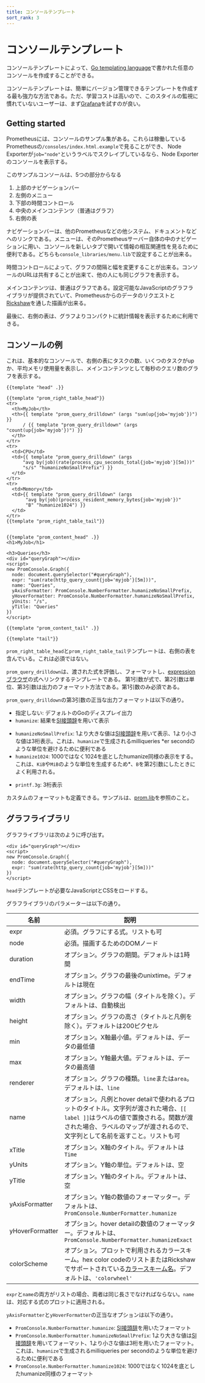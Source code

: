 ```yaml
---
title: コンソールテンプレート
sort_rank: 3
---
```


# コンソールテンプレート

コンソールテンプレートによって、[Go templating language](http://golang.org/pkg/text/template/)で書かれた任意のコンソールを作成することができる。

コンソールテンプレートは、簡単にバージョン管理できるテンプレートを作成する最も強力な方法である。ただ、学習コストは高いので、このスタイルの監視に慣れていないユーザーは、まず[Grafana](/docs/visualization/grafana/)を試すのが良い。

## Getting started

Prometheusには、コンソールのサンプル集がある。これらは稼働しているPrometheusの`/consoles/index.html.example`で見ることができ、
Node Exporterが`job="node"`というラベルでスクレイプしているなら、Node Exporterのコンソールを表示する。

このサンプルコンソールは、5つの部分からなる

1. 上部のナビゲーションバー
2. 左側のメニュー
3. 下部の時間コントロール
4. 中央のメインコンテンツ（普通はグラフ）
5. 右側の表

ナビゲーションバーは、他のPrometheusなどの他システム、ドキュメントなどへのリンクである。メニューは、そのPrometheusサーバー自体の中のナビゲーションに用い、コンソールを新しいタブで開いて情報の相互関連性を見るために便利である。どちらも`console_libraries/menu.lib`で設定することが出来る。

時間コントロールによって、グラフの間隔と幅を変更することが出来る。コンソールのURLは共有することが出来て、他の人にも同じグラフを表示する。

メインコンテンツは、普通はグラフである。設定可能なJavaScriptのグラフライブラリが提供されていて、Prometheusからのデータのリクエストと[Rickshaw](https://tech.shutterstock.com/rickshaw/)を通した描画が出来る。

最後に、右側の表は、グラフよりコンパクトに統計情報を表示するために利用できる。

## コンソールの例

これは、基本的なコンソールで、右側の表にタスクの数、いくつのタスクがupか、平均メモリ使用量を表示し、メインコンテンツとして毎秒のクエリ数のグラフを表示する。

```
{{template "head" .}}

{{template "prom_right_table_head"}}
<tr>
  <th>MyJob</th>
  <th>{{ template "prom_query_drilldown" (args "sum(up{job='myjob'})") }}
      / {{ template "prom_query_drilldown" (args "count(up{job='myjob'})") }}
  </th>
</tr>
<tr>
  <td>CPU</td>
  <td>{{ template "prom_query_drilldown" (args
      "avg by(job)(rate(process_cpu_seconds_total{job='myjob'}[5m]))"
      "s/s" "humanizeNoSmallPrefix") }}
  </td>
</tr>
<tr>
  <td>Memory</td>
  <td>{{ template "prom_query_drilldown" (args
       "avg by(job)(process_resident_memory_bytes{job='myjob'})"
       "B" "humanize1024") }}
  </td>
</tr>
{{template "prom_right_table_tail"}}


{{template "prom_content_head" .}}
<h1>MyJob</h1>

<h3>Queries</h3>
<div id="queryGraph"></div>
<script>
new PromConsole.Graph({
  node: document.querySelector("#queryGraph"),
  expr: "sum(rate(http_query_count{job='myjob'}[5m]))",
  name: "Queries",
  yAxisFormatter: PromConsole.NumberFormatter.humanizeNoSmallPrefix,
  yHoverFormatter: PromConsole.NumberFormatter.humanizeNoSmallPrefix,
  yUnits: "/s",
  yTitle: "Queries"
})
</script>

{{template "prom_content_tail" .}}

{{template "tail"}}
```

`prom_right_table_head`と`prom_right_table_tail`テンプレートは、右側の表を含んでいる。これは必須ではない。

`prom_query_drilldown`は、渡された式を評価し、フォーマットし、[expressionブラウザ](/docs/visualization/browser/)の式へリンクするテンプレートである。
第1引数が式で、第2引数は単位、第3引数は出力のフォーマット方法である。第1引数のみ必須である。

`prom_query_drilldown`の第3引数の正当な出力フォーマットは以下の通り。

* 指定しない: デフォルトのGoのディスプレイ出力
* `humanize`: 結果を[SI接頭辞](https://ja.wikipedia.org/wiki/SI%E6%8E%A5%E9%A0%AD%E8%BE%9E)を用いて表示
- `humanizeNoSmallPrefix`: 1より大きな値は[SI接頭辞](https://ja.wikipedia.org/wiki/SI%E6%8E%A5%E9%A0%AD%E8%BE%9E)を用いて表示、1より小さな値は3桁表示。これは、`humanize`で生成されるmilliqueries *er secondのような単位を避けるために便利である
- `humanize1024`: 1000ではなく1024を底としたhumanize同様の表示をする。これは、`KiB`や`MiB`のような単位を生成するため*、`B`を第2引数にしたときによく利用される。
* `printf.3g`: 3桁表示

カスタムのフォーマットも定義できる。サンプルは、[prom.lib](https://github.com/prometheus/prometheus/blob/master/console_libraries/prom.lib)を参照のこと。

## グラフライブラリ

グラフライブラリは次のように呼び出す。

```
<div id="queryGraph"></div>
<script>
new PromConsole.Graph({
  node: document.querySelector("#queryGraph"),
  expr: "sum(rate(http_query_count{job='myjob'}[5m]))"
})
</script>
```

`head`テンプレートが必要なJavaScriptとCSSをロードする。

グラフライブラリのパラメーターは以下の通り。

| 名前          | 説明
| ------------- | -------------
| expr          | 必須。グラフにする式。リストも可
| node          | 必須。描画するためのDOMノード
| duration      | オプション。グラフの期間。デフォルトは1時間
| endTime       | オプション。グラフの最後のunixtime。デフォルトは現在
| width         | オプション。グラフの幅（タイトルを除く）。デフォルトは、自動検出
| height        | オプション。グラフの高さ（タイトルと凡例を除く）。デフォルトは200ピクセル
| min           | オプション。X軸最小値。デフォルトは、データの最低値
| max           | オプション。Y軸最大値。デフォルトは、データの最高値
| renderer      | オプション。グラフの種類。`line`または`area`。デフォルトは、`line`
| name          | オプション。凡例とhover detailで使われるプロットのタイトル。文字列が渡された場合、`[[ label ]]`はラベルの値で置換される。関数が渡された場合、ラベルのマップが渡されるので、文字列として名前を返すこと。リストも可
| xTitle        | オプション。X軸のタイトル。デフォルトは`Time`
| yUnits        | オプション。Y軸の単位。デフォルトは、空
| yTitle        | オプション。Y軸のタイトル。デフォルトは、空
| yAxisFormatter | オプション。Y軸の数値のフォーマッター。デフォルトは、`PromConsole.NumberFormatter.humanize`
| yHoverFormatter | オプション。hover detailの数値のフォーマッター。デフォルトは、`PromConsole.NumberFormatter.humanizeExact`
| colorScheme   | オプション。プロットで利用されるカラースキーム。hex color codeのリストまたはRickshawでサポートされている[カラースキーム名](https://github.com/shutterstock/rickshaw/blob/master/src/js/Rickshaw.Fixtures.Color.js)。デフォルトは、`'colorwheel'`

`expr`と`name`の両方がリストの場合、両者は同じ長さでなければならない。`name`は、対応する式のプロットに適用される。

`yAxisFormatter`と`yHoverFormatter`の正当なオプションは以下の通り。

* `PromConsole.NumberFormatter.humanize`: [SI接頭辞](https://ja.wikipedia.org/wiki/SI%E6%8E%A5%E9%A0%AD%E8%BE%9E)を用いたフォーマット
* `PromConsole.NumberFormatter.humanizeNoSmallPrefix`: 1より大きな値は[SI接頭辞](https://ja.wikipedia.org/wiki/SI%E6%8E%A5%E9%A0%AD%E8%BE%9E)を用いてフォーマット、1より小さな値は3桁を用いたフォーマット。これは、`humanize`で生成されるmilliqueries per secondのような単位を避けるために便利である
* `PromConsole.NumberFormatter.humanize1024`: 1000ではなく1024を底としたhumanize同様のフォーマット
